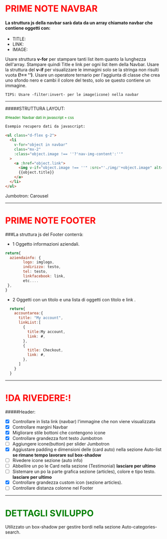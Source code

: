 <h1 style="color:red">PRIME NOTE NAVBAR </h1>

#### La struttura js della navbar sarà data da un array chiamato navbar che contiene oggetti con:

- TITLE:
- LINK:
- IMAGE:

Usare struttura **v-for** per stampare tanti list item quanto la lunghezza dell'array.
Stampare quindi Title e link per ogni list item della Navbar.
Usare la struttura del **v-if** per visualizzare le immagini solo se la stringa non risulti vuota **(!== '')**.
Usare un operatore ternario per l'aggiunta di classe che crea uno sfondo nero e cambi il colore del testo, solo se questo contiene un immagine.

```
TIPS: Usare -filter:invert- per le image(icone) nella navbar
```

---

#####STRUTTURA LAYOUT:

<small style="color:green">#Header: Navbar dati in javascript + css</small>

```html
Esempio recupero dati da javascript:

<ul class="d-flex g-2">
  <li
    v-for="object in navbar"
    class="mx-2"
    :class="object.image !== ''?'nav-img-content':''"
  >
    <a :href="object.link">
      <img v-if="object.image !== ''" :src="'./img/'+object.image" alt="logo" />
      {{object.title}}
    </a>
  </li>
</ul>
```

Jumbotron: Carousel

---

<h1 style="color:red">PRIME NOTE FOOTER </h1>

###La struttura js del Footer conterrà:

- 1 Oggetto informazioni aziendali.

```javascript
return{
  aziendainfo: {
        logo: imglogo,
        indirizzo: testo,
        tel: testo,
        linkfacebook: link,
        etc....
 },
}
```

- 2 Oggetti con un titolo e una lista di oggetti con titolo e link .

```javascript
  return{
    accountarea:{
      title: "My account",
      linkList:[
        {
          title:My account,
          link: #,
        },
        {
          title: Checkout,
          link: #,
        },
      ]
    }
  }

```

---

<h1 style="color:red">!DA RIVEDERE:! </h1>
#####Header:

- [x] Controllare in lista link (navbar) l'immagine che non viene visualizzata
- [x] Controllare margini Navbar
- [x] Migliorare stile bottoni che contengono icone
- [x] Controllare grandezza font testo Jumbotron
- [ ] Aggiungere icone(button) per slider Jumbotron
- [x] Aggiustare padding e dimensioni delle (card auto) nella sezione Auto-list **se rimane tempo lavorare sul box-shadow**
- [ ] Rivedere icone sezione (auto info)
- [ ] Abbellire un po le Card nella sezione (Testimonial) **lasciare per ultimo**
- [ ] Sistemare un po la parte grafica sezione (articles), colore e tipo testo. **lasciare per ultimo**
- [x] Controllare grandezza custom icon (sezione articles).
- [ ] Controllare distanza colonne nel Footer

---

<h1 style="color:green">DETTAGLI SVILUPPO </h1>
Utilizzato un box-shadow per gestire bordi nella sezione Auto-categories-search.
